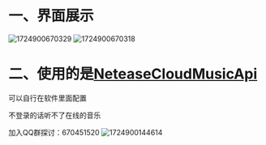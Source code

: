 # 一、界面展示
![1724900670329](https://github.com/user-attachments/assets/083bb7c0-49a6-43f1-913a-cfb8fbcc19d3)
![1724900670318](https://github.com/user-attachments/assets/71071e15-a450-47f9-8c20-db6b07246b84)



# 二、使用的是[NeteaseCloudMusicApi](https://gitlab.com/Binaryify/neteasecloudmusicapi)

可以自行在软件里面配置

不登录的话听不了在线的音乐





加入QQ群探讨：670451520
![1724900144614](https://github.com/user-attachments/assets/2fa992f5-2c03-4521-923c-0854c54fb5de)







